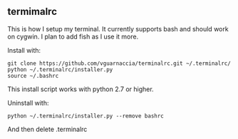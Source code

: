 ## termimalrc
This is how I setup my terminal. It currently supports bash and should work on cygwin. I plan to add fish as I use it more.

Install with:

    git clone https://github.com/vguarnaccia/terminalrc.git ~/.terminalrc/
    python ~/.terminalrc/installer.py
    source ~/.bashrc
    
This install script works with python 2.7 or higher.
    
Uninstall with:

    python ~/.terminalrc/installer.py --remove bashrc

And then delete .terminalrc
